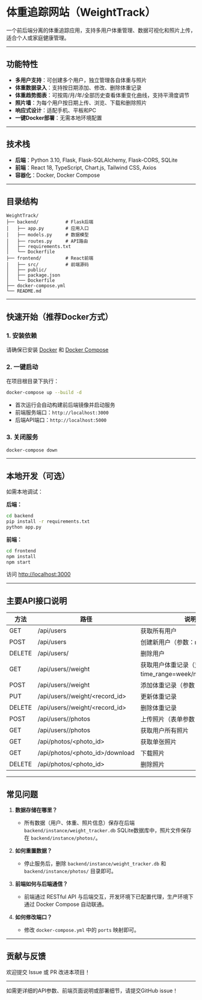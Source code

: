 # 体重追踪网站（WeightTrack）

一个前后端分离的体重追踪应用，支持多用户体重管理、数据可视化和照片上传，适合个人或家庭健康管理。

---

## 功能特性

- **多用户支持**：可创建多个用户，独立管理各自体重与照片
- **体重数据录入**：支持按日期添加、修改、删除体重记录
- **体重趋势图表**：可按周/月/年/全部历史查看体重变化曲线，支持平滑度调节
- **照片墙**：为每个用户按日期上传、浏览、下载和删除照片
- **响应式设计**：适配手机、平板和PC
- **一键Docker部署**：无需本地环境配置

---

## 技术栈

- **后端**：Python 3.10, Flask, Flask-SQLAlchemy, Flask-CORS, SQLite
- **前端**：React 18, TypeScript, Chart.js, Tailwind CSS, Axios
- **容器化**：Docker, Docker Compose

---

## 目录结构

```
WeightTrack/
├── backend/          # Flask后端
│   ├── app.py        # 应用入口
│   ├── models.py     # 数据模型
│   ├── routes.py     # API路由
│   ├── requirements.txt
│   └── Dockerfile
├── frontend/         # React前端
│   ├── src/          # 前端源码
│   ├── public/
│   ├── package.json
│   └── Dockerfile
├── docker-compose.yml
└── README.md
```

---

## 快速开始（推荐Docker方式）

### 1. 安装依赖

请确保已安装 [Docker](https://www.docker.com/) 和 [Docker Compose](https://docs.docker.com/compose/)

### 2. 一键启动

在项目根目录下执行：

```bash
docker-compose up --build -d
```

- 首次运行会自动构建前后端镜像并启动服务
- 前端服务端口：`http://localhost:3000`
- 后端API端口：`http://localhost:5000`

### 3. 关闭服务

```bash
docker-compose down
```

---

## 本地开发（可选）

如需本地调试：

**后端：**
```bash
cd backend
pip install -r requirements.txt
python app.py
```

**前端：**
```bash
cd frontend
npm install
npm start
```
访问 [http://localhost:3000](http://localhost:3000)

---

## 主要API接口说明

| 方法 | 路径 | 说明 |
|------|------|------|
| GET    | /api/users                | 获取所有用户 |
| POST   | /api/users                | 创建新用户（参数：name）|
| DELETE | /api/users/<id>           | 删除用户 |
| GET    | /api/users/<id>/weight    | 获取用户体重记录（支持 time_range=week/month/year/all）|
| POST   | /api/users/<id>/weight    | 添加体重记录（参数：weight, date）|
| PUT    | /api/users/<id>/weight/<record_id> | 更新体重记录 |
| DELETE | /api/users/<id>/weight/<record_id> | 删除体重记录 |
| POST   | /api/users/<id>/photos    | 上传照片（表单参数：file, date）|
| GET    | /api/users/<id>/photos    | 获取用户所有照片 |
| GET    | /api/photos/<photo_id>    | 获取单张照片 |
| GET    | /api/photos/<photo_id>/download | 下载照片 |
| DELETE | /api/photos/<photo_id>    | 删除照片 |

---

## 常见问题

1. **数据存储在哪里？**  
   - 所有数据（用户、体重、照片信息）保存在后端 `backend/instance/weight_tracker.db` SQLite数据库中，照片文件保存在 `backend/instance/photos/`。

2. **如何重置数据？**  
   - 停止服务后，删除 `backend/instance/weight_tracker.db` 和 `backend/instance/photos/` 目录即可。

3. **前端如何与后端通信？**  
   - 前端通过 RESTful API 与后端交互，开发环境下已配置代理，生产环境下通过 Docker Compose 自动联通。

4. **如何修改端口？**  
   - 修改 `docker-compose.yml` 中的 `ports` 映射即可。

---

## 贡献与反馈

欢迎提交 Issue 或 PR 改进本项目！

---

如需更详细的API参数、前端页面说明或部署细节，请提交GitHub issue！ 